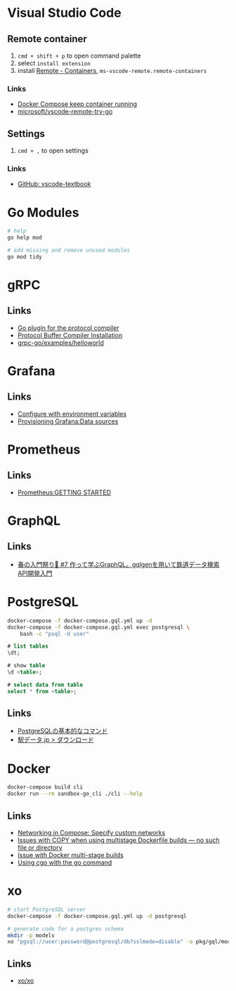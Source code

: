 # Visual Studio Code

## Remote container

1. `cmd + shift + p` to open command palette
1. select `install extension`
1. install [Remote - Containers](https://marketplace.visualstudio.com/items?itemName=ms-vscode-remote.remote-containers), `ms-vscode-remote.remote-containers`

### Links
* [Docker Compose keep container running](https://stackoverflow.com/a/55953120)
* [microsoft/vscode-remote-try-go](https://github.com/microsoft/vscode-remote-try-go)

## Settings

1. `cmd + ,` to open settings

### Links
* [GitHub: vscode-textbook](https://github.com/vscode-textbook)

# Go Modules

```bash
# help
go help mod

# add missing and remove unused modules
go mod tidy
```

# gRPC

## Links
* [Go plugin for the protocol compiler](https://grpc.io/docs/languages/go/quickstart/#prerequisites)
* [Protocol Buffer Compiler Installation](https://grpc.io/docs/protoc-installation/#install-using-a-package-manager)
* [grpc-go/examples/helloworld](https://github.com/grpc/grpc-go/tree/master/examples/helloworld)

# Grafana

## Links

* [Configure with environment variables](https://grafana.com/docs/grafana/latest/administration/configuration/#configure-with-environment-variables)
* [Provisioning Grafana:Data sources](https://grafana.com/docs/grafana/latest/administration/provisioning/#data-sources)

# Prometheus

## Links

* [Prometheus:GETTING STARTED](https://prometheus.io/docs/prometheus/latest/getting_started/#getting-started)

# GraphQL

## Links

* [春の入門祭り🌸 #7 作って学ぶGraphQL。gqlgenを用いて鉄道データ検索API開発入門](https://future-architect.github.io/articles/20200609/)

# PostgreSQL

```bash
docker-compose -f docker-compose.gql.yml up -d
docker-compose -f docker-compose.gql.yml exec postgresql \
    bash -c "psql -U user"
```

```sql
# list tables
\dt;

# show table
\d <table>;

# select data from table
select * from <table>;
```

## Links

* [PostgreSQLの基本的なコマンド](https://qiita.com/H-A-L/items/fe8cb0e0ee0041ff3ceb)
* [駅データ.jp > ダウンロード](https://ekidata.jp/dl/)
# Docker

```bash
docker-compose build cli
docker run --rm sandbox-go_cli ./cli --help
```

## Links
* [Networking in Compose: Specify custom networks](https://docs.docker.com/compose/networking/#specify-custom-networks)
* [Issues with COPY when using multistage Dockerfile builds — no such file or directory](https://stackoverflow.com/a/50070187)
* [Issue with Docker multi-stage builds](https://stackoverflow.com/a/56057877)
* [Using cgo with the go command](https://golang.org/cmd/cgo/#hdr-Using_cgo_with_the_go_command)

# xo

```bash
# start PostgreSQL server
docker-compose -f docker-compose.gql.yml up -d postgresql

# generate code for a postgres schema
mkdir -p models
xo "pgsql://user:password@postgresql/db?sslmode=disable" -o pkg/gql/models
```

## Links

* [xo/xo](https://github.com/xo/xo)

